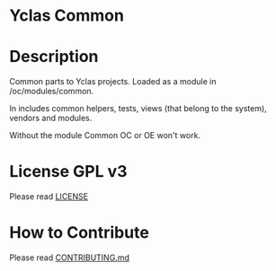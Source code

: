 #  Yclas Common


# Description
Common parts to Yclas projects. Loaded as a module in /oc/modules/common.

In includes common helpers, tests, views (that belong to the system), vendors and modules. 

Without the module Common OC or OE won't work.

# License GPL v3
Please read [LICENSE](LICENSE)

# How to Contribute
Please read [CONTRIBUTING.md](CONTRIBUTING.md)